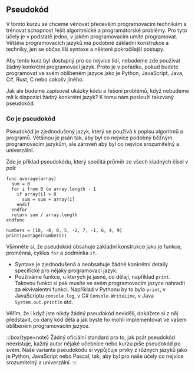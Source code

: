 ## Pseudokód

V tomto kurzu se chceme věnovat především programovacím technikám a trénovat schopnost řešit algoritmické a programátorské problémy. Pro tyto účely je v podstatě jedno, v jakém programovacím umíte programovat. Většina programovacích jazyků má podobné základní konstrukce a techniky, jen se občas liší syntaxe a některé pokročilejší postupy.

Aby tento kurz byl dostupný pro co nejvíce lidí, nebudeme zde používat žádný konkrétní programovací jazyk. Proto je v pořádku, pokud budete programovat ve svém oblíbeném jazyce jako je Python, JavaScript, Java, C#, Rust, C nebo cokoliv jiného. 

Jak ale budeme zapisovat ukázky kódu a řešení problémů, když nebudeme mít k dispozici žádný konkrétní jazyk? K tomu nám poslouží takzvaný pseudokód.

### Co je pseudokód

Pseudokód je zjednodušený jazyk, který se používá k popisu algoritmů a programů. Většinou je psán tak, aby byl co nejvíce podobný běžným programovacím jazykům, ale zároveň aby byl co nejvíce srozumitelný a univerzální. 

Zde je příklad pseudokódu, který spočitá průměr ze všech kladných čísel v poli:

```
func average(array)
  sum = 0
  for i from 0 to array.length - 1
    if array[i] > 0
      sum = sum + array[i]
    endif
  endfor
  return sum / array.length
endfunc

numbers = [10, -8, 0, 5, -2, 7, -1, 6, 4, 9]
print(average(numbers))
```

Všimněte si, že pseudokód obsahuje základní konstrukce jako je funkce, proměnná, cyklus `for` a podmínka `if`. 

- Syntaxe je zjednodušená a neobsahuje žádné konkrétní detaily specifické pro nějaký programovací jazyk.
- Používáme funkce, u kterých je jasné, co dělají, například `print`. Takovou funkci si pak musíte ve svém programovacím jazyce nahradit za ekvivalentní funkci. Například v Pythonu by to bylo `print`, v JavaScriptu `console.log`, v C# `Console.WriteLine`, v Java `System.out.println` atd.

Věřím, že i když jste nikdy žádný pseudokód neviděli, dokážete si z něj představit, co daný kód dělá a jak byste ho mohli implementovat ve vašem oblíbeném programovacím jazyce.

:::box{type=note}
Žádný oficiální standard pro to, jak psát pseudokód neexistuje, každý autor nějaké učebnice nebo kurzu píše pseudokód po svém. Naše varianta pseudokódu si vypůjčuje prvky z různých jazyků jako je Python, JavaScript nebo Pascal, tak, aby byl pro naše účely co nejvíce srozumitelný a univerzální.
:::
